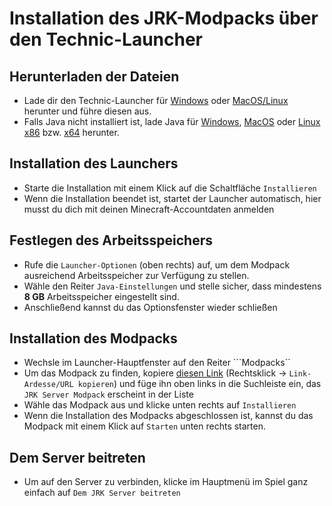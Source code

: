 # Installation des JRK-Modpacks über den Technic-Launcher

## Herunterladen der Dateien
- Lade dir den Technic-Launcher für [Windows](https://launcher.technicpack.net/launcher4/671/TechnicLauncher.exe) oder [MacOS/Linux](https://launcher.technicpack.net/launcher4/671/TechnicLauncher.jar) herunter und führe diesen aus.
- Falls Java nicht installiert ist, lade Java für [Windows](https://javadl.oracle.com/webapps/download/AutoDL?BundleId=245057_d3c52aa6bfa54d3ca74e617f18309292), [MacOS](https://javadl.oracle.com/webapps/download/AutoDL?BundleId=245051_d3c52aa6bfa54d3ca74e617f18309292) oder [Linux x86](https://javadl.oracle.com/webapps/download/AutoDL?BundleId=245048_d3c52aa6bfa54d3ca74e617f18309292) bzw. [x64](https://javadl.oracle.com/webapps/download/AutoDL?BundleId=245050_d3c52aa6bfa54d3ca74e617f18309292) herunter.

## Installation des Launchers
- Starte die Installation mit einem Klick auf die Schaltfläche ``Installieren``
- Wenn die Installation beendet ist, startet der Launcher automatisch, hier musst du dich mit deinen Minecraft-Accountdaten anmelden

## Festlegen des Arbeitsspeichers
- Rufe die ``Launcher-Optionen`` (oben rechts) auf, um dem Modpack ausreichend Arbeitsspeicher zur Verfügung zu stellen.
- Wähle den Reiter ``Java-Einstellungen`` und stelle sicher, dass mindestens **8 GB** Arbeitsspeicher eingestellt sind.
- Anschließend kannst du das Optionsfenster wieder schließen

## Installation des Modpacks
- Wechsle im Launcher-Hauptfenster auf den Reiter ```Modpacks``
- Um das Modpack zu finden, kopiere [diesen Link](http://api.technicpack.net/modpack/jrk-server-modpack) (Rechtsklick -> ``Link-Ardesse/URL kopieren``) und füge ihn oben links in die Suchleiste ein, das ``JRK Server Modpack`` erscheint in der Liste
- Wähle das Modpack aus und klicke unten rechts auf ``Installieren``
- Wenn die Installation des Modpacks abgeschlossen ist, kannst du das Modpack mit einem Klick auf ``Starten`` unten rechts starten.

## Dem Server beitreten
- Um auf den Server zu verbinden, klicke im Hauptmenü im Spiel ganz einfach auf ``Dem JRK Server beitreten``
